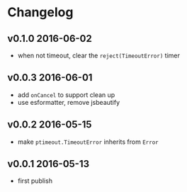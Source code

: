 # Changelog

## v0.1.0 2016-06-02
- when not timeout, clear the `reject(TimeoutError)` timer

## v0.0.3 2016-06-01
- add `onCancel` to support clean up
- use esformatter, remove jsbeautify

## v0.0.2 2016-05-15
- make `ptimeout.TimeoutError` inherits from `Error`

## v0.0.1 2016-05-13
- first publish
